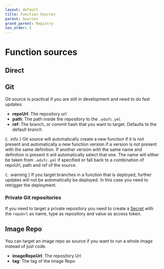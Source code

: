 ```yaml
---
layout: default
title: Function Sources
parent: Sources
grand_parent: Registry
nav_order: 1
---
```


# Function sources

## Direct

## Git

Git source is practical if you are still in development and need to do fast updates.

- **repoUrl**: The repository url
- **path**: The path inside the repository to the `.edufc.yml`
- **ref**: The branch, or commit hash that you want to target. Defaults to the default branch

{: .info }
Git source will automatically create a new function if it is not present and automatically a new function version if a version is not present with the same definition. If another version with the same name and definition is present it will automatically select that one. The name will either be taken from `.edufc.yml` if specified or fall back to a combination of repoUrl, path and ref of the source.

{: .warning }
If you target branches in a function that is deployed, further updates will not be automatically be deployed. In this case you need to retrigger the deployment.

### Private Git repositories

If you need to target a private repository you need to create a [Secret](../../globals/secrets.md) with the `repoUrl` as name, type as repository and value as access token.

## Image Repo

You can target an image repo as source if you want to run a whole image instead of just code.

- **imageRepoUrl**: The repository Url
- **tag**: The tag of the image Repo
